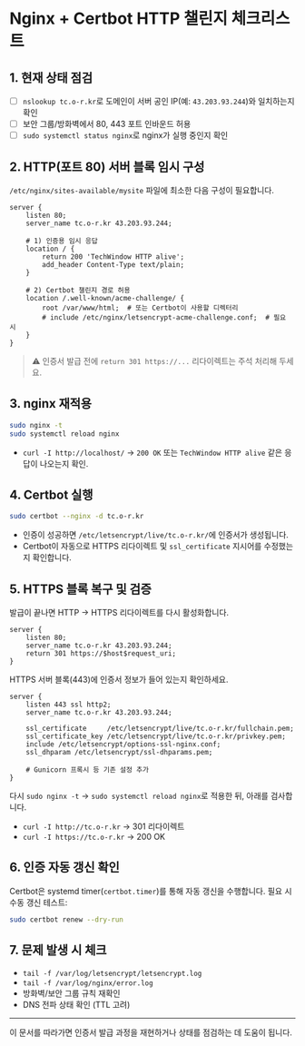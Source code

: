 # Nginx + Certbot HTTP 챌린지 체크리스트

## 1. 현재 상태 점검
- [ ] `nslookup tc.o-r.kr`로 도메인이 서버 공인 IP(예: `43.203.93.244`)와 일치하는지 확인
- [ ] 보안 그룹/방화벽에서 80, 443 포트 인바운드 허용
- [ ] `sudo systemctl status nginx`로 nginx가 실행 중인지 확인

## 2. HTTP(포트 80) 서버 블록 임시 구성
`/etc/nginx/sites-available/mysite` 파일에 최소한 다음 구성이 필요합니다.

```nginx
server {
    listen 80;
    server_name tc.o-r.kr 43.203.93.244;

    # 1) 인증용 임시 응답
    location / {
        return 200 'TechWindow HTTP alive';
        add_header Content-Type text/plain;
    }

    # 2) Certbot 챌린지 경로 허용
    location /.well-known/acme-challenge/ {
        root /var/www/html;  # 또는 Certbot이 사용할 디렉터리
        # include /etc/nginx/letsencrypt-acme-challenge.conf;  # 필요 시
    }
}
```

> ⚠️ 인증서 발급 전에 `return 301 https://...` 리다이렉트는 주석 처리해 두세요.

## 3. nginx 재적용
```bash
sudo nginx -t
sudo systemctl reload nginx
```
- `curl -I http://localhost/` → `200 OK` 또는 `TechWindow HTTP alive` 같은 응답이 나오는지 확인.

## 4. Certbot 실행
```bash
sudo certbot --nginx -d tc.o-r.kr
```
- 인증이 성공하면 `/etc/letsencrypt/live/tc.o-r.kr/`에 인증서가 생성됩니다.
- Certbot이 자동으로 HTTPS 리다이렉트 및 `ssl_certificate` 지시어를 수정했는지 확인합니다.

## 5. HTTPS 블록 복구 및 검증
발급이 끝나면 HTTP → HTTPS 리다이렉트를 다시 활성화합니다.

```nginx
server {
    listen 80;
    server_name tc.o-r.kr 43.203.93.244;
    return 301 https://$host$request_uri;
}
```

HTTPS 서버 블록(443)에 인증서 정보가 들어 있는지 확인하세요.

```nginx
server {
    listen 443 ssl http2;
    server_name tc.o-r.kr 43.203.93.244;

    ssl_certificate     /etc/letsencrypt/live/tc.o-r.kr/fullchain.pem;
    ssl_certificate_key /etc/letsencrypt/live/tc.o-r.kr/privkey.pem;
    include /etc/letsencrypt/options-ssl-nginx.conf;
    ssl_dhparam /etc/letsencrypt/ssl-dhparams.pem;

    # Gunicorn 프록시 등 기존 설정 추가
}
```

다시 `sudo nginx -t` → `sudo systemctl reload nginx`로 적용한 뒤, 아래를 검사합니다.
- `curl -I http://tc.o-r.kr` → 301 리다이렉트
- `curl -I https://tc.o-r.kr` → 200 OK

## 6. 인증 자동 갱신 확인
Certbot은 systemd timer(`certbot.timer`)를 통해 자동 갱신을 수행합니다. 필요 시 수동 갱신 테스트:

```bash
sudo certbot renew --dry-run
```

## 7. 문제 발생 시 체크
- `tail -f /var/log/letsencrypt/letsencrypt.log`
- `tail -f /var/log/nginx/error.log`
- 방화벽/보안 그룹 규칙 재확인
- DNS 전파 상태 확인 (TTL 고려)

---
이 문서를 따라가면 인증서 발급 과정을 재현하거나 상태를 점검하는 데 도움이 됩니다.